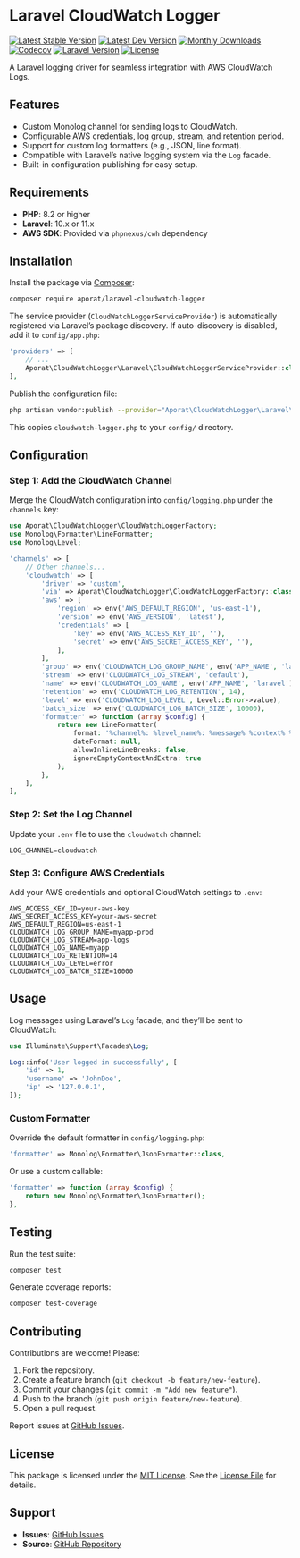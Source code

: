 # Laravel CloudWatch Logger

[![Latest Stable Version](https://img.shields.io/packagist/v/aporat/laravel-cloudwatch-logger.svg?style=flat-square&logo=composer)](https://packagist.org/packages/aporat/laravel-cloudwatch-logger)
[![Latest Dev Version](https://img.shields.io/packagist/vpre/aporat/laravel-cloudwatch-logger.svg?style=flat-square&logo=composer)](https://packagist.org/packages/aporat/laravel-cloudwatch-logger#dev-develop)
[![Monthly Downloads](https://img.shields.io/packagist/dm/aporat/laravel-cloudwatch-logger.svg?style=flat-square&logo=composer)](https://packagist.org/packages/aporat/laravel-cloudwatch-logger)
[![Codecov](https://codecov.io/gh/aporat/laravel-cloudwatch-logger/graph/badge.svg?token=0WHTTGMINF)](https://codecov.io/gh/aporat/laravel-cloudwatch-logger)
[![Laravel Version](https://img.shields.io/badge/Laravel-10.x-orange.svg)](https://laravel.com/docs/10.x)
[![License](https://img.shields.io/packagist/l/aporat/laravel-cloudwatch-logger.svg?style=flat-square)](https://github.com/aporat/laravel-cloudwatch-logger/blob/master/LICENSE)

A Laravel logging driver for seamless integration with AWS CloudWatch Logs.

## Features
- Custom Monolog channel for sending logs to CloudWatch.
- Configurable AWS credentials, log group, stream, and retention period.
- Support for custom log formatters (e.g., JSON, line format).
- Compatible with Laravel’s native logging system via the `Log` facade.
- Built-in configuration publishing for easy setup.

## Requirements
- **PHP**: 8.2 or higher
- **Laravel**: 10.x or 11.x
- **AWS SDK**: Provided via `phpnexus/cwh` dependency

## Installation
Install the package via [Composer](https://getcomposer.org/):

```bash
composer require aporat/laravel-cloudwatch-logger
```

The service provider (`CloudWatchLoggerServiceProvider`) is automatically registered via Laravel’s package discovery. If auto-discovery is disabled, add it to `config/app.php`:

```php
'providers' => [
    // ...
    Aporat\CloudWatchLogger\Laravel\CloudWatchLoggerServiceProvider::class,
],
```

Publish the configuration file:

```bash
php artisan vendor:publish --provider="Aporat\CloudWatchLogger\Laravel\CloudWatchLoggerServiceProvider" --tag="config"
```

This copies `cloudwatch-logger.php` to your `config/` directory.

## Configuration
### Step 1: Add the CloudWatch Channel
Merge the CloudWatch configuration into `config/logging.php` under the `channels` key:

```php
use Aporat\CloudWatchLogger\CloudWatchLoggerFactory;
use Monolog\Formatter\LineFormatter;
use Monolog\Level;

'channels' => [
    // Other channels...
    'cloudwatch' => [
        'driver' => 'custom',
        'via' => Aporat\CloudWatchLogger\CloudWatchLoggerFactory::class,
        'aws' => [
            'region' => env('AWS_DEFAULT_REGION', 'us-east-1'),
            'version' => env('AWS_VERSION', 'latest'),
            'credentials' => [
                'key' => env('AWS_ACCESS_KEY_ID', ''),
                'secret' => env('AWS_SECRET_ACCESS_KEY', ''),
            ],
        ],
        'group' => env('CLOUDWATCH_LOG_GROUP_NAME', env('APP_NAME', 'laravel') . '-' . env('APP_ENV', 'production')),
        'stream' => env('CLOUDWATCH_LOG_STREAM', 'default'),
        'name' => env('CLOUDWATCH_LOG_NAME', env('APP_NAME', 'laravel')),
        'retention' => env('CLOUDWATCH_LOG_RETENTION', 14),
        'level' => env('CLOUDWATCH_LOG_LEVEL', Level::Error->value),
        'batch_size' => env('CLOUDWATCH_LOG_BATCH_SIZE', 10000),
        'formatter' => function (array $config) {
            return new LineFormatter(
                format: '%channel%: %level_name%: %message% %context% %extra%',
                dateFormat: null,
                allowInlineLineBreaks: false,
                ignoreEmptyContextAndExtra: true
            );
        },
    ],
],
```

### Step 2: Set the Log Channel
Update your `.env` file to use the `cloudwatch` channel:

```
LOG_CHANNEL=cloudwatch
```

### Step 3: Configure AWS Credentials
Add your AWS credentials and optional CloudWatch settings to `.env`:

```
AWS_ACCESS_KEY_ID=your-aws-key
AWS_SECRET_ACCESS_KEY=your-aws-secret
AWS_DEFAULT_REGION=us-east-1
CLOUDWATCH_LOG_GROUP_NAME=myapp-prod
CLOUDWATCH_LOG_STREAM=app-logs
CLOUDWATCH_LOG_NAME=myapp
CLOUDWATCH_LOG_RETENTION=14
CLOUDWATCH_LOG_LEVEL=error
CLOUDWATCH_LOG_BATCH_SIZE=10000
```

## Usage
Log messages using Laravel’s `Log` facade, and they’ll be sent to CloudWatch:

```php
use Illuminate\Support\Facades\Log;

Log::info('User logged in successfully', [
    'id' => 1,
    'username' => 'JohnDoe',
    'ip' => '127.0.0.1',
]);
```

### Custom Formatter
Override the default formatter in `config/logging.php`:

```php
'formatter' => Monolog\Formatter\JsonFormatter::class,
```

Or use a custom callable:

```php
'formatter' => function (array $config) {
    return new Monolog\Formatter\JsonFormatter();
},
```

## Testing
Run the test suite:

```bash
composer test
```

Generate coverage reports:

```bash
composer test-coverage
```

## Contributing
Contributions are welcome! Please:
1. Fork the repository.
2. Create a feature branch (`git checkout -b feature/new-feature`).
3. Commit your changes (`git commit -m "Add new feature"`).
4. Push to the branch (`git push origin feature/new-feature`).
5. Open a pull request.

Report issues at [GitHub Issues](https://github.com/aporat/laravel-cloudwatch-logger/issues).

## License
This package is licensed under the [MIT License](LICENSE). See the [License File](LICENSE) for details.

## Support
- **Issues**: [GitHub Issues](https://github.com/aporat/laravel-cloudwatch-logger/issues)
- **Source**: [GitHub Repository](https://github.com/aporat/laravel-cloudwatch-logger)
